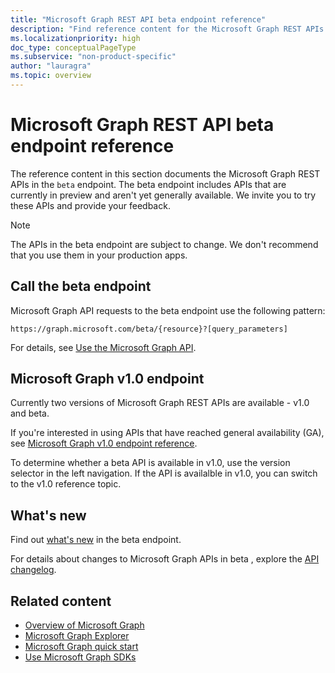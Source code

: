 ```yaml
---
title: "Microsoft Graph REST API beta endpoint reference"
description: "Find reference content for the Microsoft Graph REST APIs in the beta endpoint, which includes APIs that are currently in preview and aren't yet generally available."
ms.localizationpriority: high
doc_type: conceptualPageType
ms.subservice: "non-product-specific"
author: "lauragra"
ms.topic: overview
---
```


# Microsoft Graph REST API beta endpoint reference

The reference content in this section documents the Microsoft Graph REST APIs in the `beta` endpoint. The beta endpoint includes APIs that are currently in preview and aren't yet generally available. We invite you to try these APIs and provide your feedback.

> [!NOTE]
> The APIs in the beta endpoint are subject to change. We don't recommend that you use them in your production apps.

## Call the beta endpoint

Microsoft Graph API requests to the beta endpoint use the following pattern:

```http
https://graph.microsoft.com/beta/{resource}?[query_parameters]
```

For details, see [Use the Microsoft Graph API](/graph/use-the-api).

## Microsoft Graph v1.0 endpoint

Currently two versions of Microsoft Graph REST APIs are available - v1.0 and beta.

If you're interested in using APIs that have reached general availability (GA), see [Microsoft Graph v1.0 endpoint reference](/graph/api/overview?view=graph-rest-1.0&preserve-view=true). 

To determine whether a beta API is available in v1.0, use the version selector in the left navigation. If the API is availalble in v1.0, you can switch to the v1.0 reference topic.

## What's new
Find out [what's new](/graph/whats-new-overview) in the beta endpoint.

For details about changes to Microsoft Graph APIs in beta , explore the [API changelog](https://developer.microsoft.com/en-us/graph/changelog/?filterBy=beta).

## Related content

- [Overview of Microsoft Graph](/graph/overview)
- [Microsoft Graph Explorer](https://developer.microsoft.com/graph/graph-explorer)
- [Microsoft Graph quick start](https://developer.microsoft.com/graph/quick-start)
- [Use Microsoft Graph SDKs](/graph/sdks/sdks-overview)
